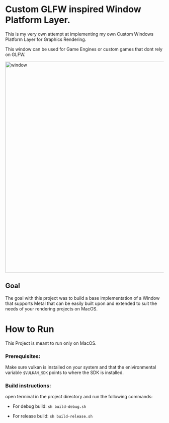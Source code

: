 # Custom GLFW inspired Window Platform Layer.
 
This is my very own attempt at implementing my own Custom Windows Platform Layer for Graphics Rendering.

This window can be used for Game Engines or custom games that dont rely on GLFW.

<img width="669" alt="window" src="https://github.com/Lu-TheCoder/Graphics-Window/assets/90724319/7d04ba42-5b28-40f0-ba8a-40cd04313993">


## Goal
The goal with this project was to build a base implementation of a Window that supports Metal that can be easily built upon and extended to suit the needs of your rendering projects on MacOS.

# How to Run
This Project is meant to run only on MacOS.

### Prerequisites:

Make sure vulkan is installed on your system and that the enivironmental variable `$VULKAN_SDK` points to where the SDK is installed.

### Build instructions:

open terminal in the project directory and run the following commands:

- For debug build:
`sh build-debug.sh`

- For release build:
`sh build-release.sh`

